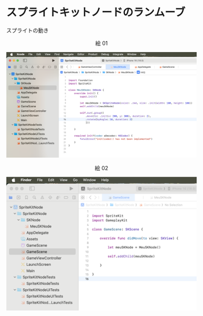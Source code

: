 # スプライトキットノードのランムーブ

スプライトの動き

<div align="center">
絵 01
</div>

![](Imagens/SpriteNode-RunGroup-Img01.png)

<div align="center">
絵 02
</div>

![](Imagens/SpriteNode-Run-Img02.png)

